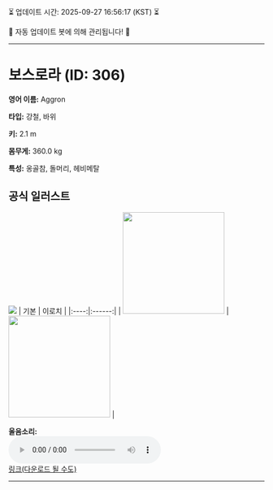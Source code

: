 
⏳ 업데이트 시간: 2025-09-27 16:56:17 (KST) ⏳

🤖 자동 업데이트 봇에 의해 관리됩니다! 🤖

---

# 보스로라 (ID: 306)
**영어 이름:** Aggron

**타입:** 강철, 바위

**키:** 2.1 m

**몸무게:** 360.0 kg

**특성:** 옹골참, 돌머리, 헤비메탈

## 공식 일러스트
![](https://raw.githubusercontent.com/PokeAPI/sprites/master/sprites/pokemon/other/official-artwork/306.png)
| 기본 | 이로치 |
|:----:|:------:|
| <img src="http://play.pokemonshowdown.com/sprites/ani/aggron.gif" width="200"> | <img src="http://play.pokemonshowdown.com/sprites/ani-shiny/aggron.gif" width="200"> |

**울음소리:**<br><audio controls src="https://raw.githubusercontent.com/PokeAPI/cries/main/cries/pokemon/latest/306.ogg"></audio><br> [링크(다운로드 될 수도)](https://raw.githubusercontent.com/PokeAPI/cries/main/cries/pokemon/latest/306.ogg)


---
